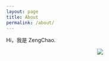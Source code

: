 ```yaml
---
layout: page
title: About
permalink: /about/
---
```


Hi，我是 ZengChao.

<div align=center>
	<img src="https://i.loli.net/2020/07/21/12P8jOCu54cbiK6.png" width="">
</div>

